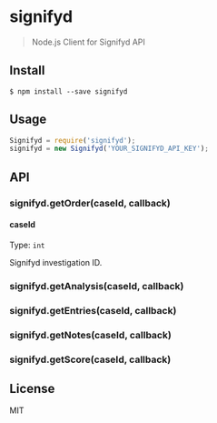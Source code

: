 # signifyd

> Node.js Client for Signifyd API


## Install

```
$ npm install --save signifyd
```


## Usage

```js
Signifyd = require('signifyd');
signifyd = new Signifyd('YOUR_SIGNIFYD_API_KEY');
```


## API

### signifyd.getOrder(caseId, callback)

#### caseId

Type: `int`

Signifyd investigation ID.

### signifyd.getAnalysis(caseId, callback)
### signifyd.getEntries(caseId, callback)
### signifyd.getNotes(caseId, callback)
### signifyd.getScore(caseId, callback)

## License

MIT
